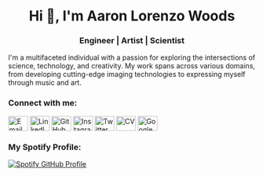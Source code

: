 <h1 align="center">Hi 👋, I'm Aaron Lorenzo Woods</h1>
<h3 align="center">Engineer | Artist | Scientist</h3>

I'm a multifaceted individual with a passion for exploring the intersections of science, technology, and creativity. My work spans across various domains, from developing cutting-edge imaging technologies to expressing myself through music and art.

<h3 align="left">Connect with me:</h3>
<p align="left">
  <a href="mailto:alwoods@utexas.edu" target="blank"><img align="center" src="https://cdn.jsdelivr.net/npm/simple-icons@3.0.1/icons/mail-dot-ru.svg" alt="Email" height="30" width="40" /></a>
  <a href="https://www.linkedin.com/in/woods-aaron/" target="blank"><img align="center" src="https://raw.githubusercontent.com/rahuldkjain/github-profile-readme-generator/master/src/images/icons/Social/linked-in-alt.svg" alt="LinkedIn" height="30" width="40" /></a>
  <a href="https://github.com/guitarbeat" target="blank"><img align="center" src="https://raw.githubusercontent.com/rahuldkjain/github-profile-readme-generator/master/src/images/icons/Social/github.svg" alt="GitHub" height="30" width="40" /></a>
  <a href="https://www.instagram.com/guitarbeat/" target="blank"><img align="center" src="https://raw.githubusercontent.com/rahuldkjain/github-profile-readme-generator/master/src/images/icons/Social/instagram.svg" alt="Instagram" height="30" width="40" /></a>
  <a href="https://twitter.com/WoodsResearch" target="blank"><img align="center" src="https://raw.githubusercontent.com/rahuldkjain/github-profile-readme-generator/master/src/images/icons/Social/twitter.svg" alt="Twitter" height="30" width="40" /></a>
  <a href="https://aaronwoods.info/cv.pdf" target="blank"><img align="center" src="https://cdn.jsdelivr.net/npm/simple-icons@3.0.1/icons/adobe.svg" alt="CV" height="30" width="40" /></a>
  <a href="https://scholar.google.com/citations?user=85U8cEoAAAAJ&hl=en&authuser=1" target="blank"><img align="center" src="https://cdn.jsdelivr.net/npm/simple-icons@3.0.1/icons/googlescholar.svg" alt="Google Scholar" height="30" width="40" /></a>
</p>

<h3 align="left">My Spotify Profile:</h3>

[![Spotify GitHub Profile](https://spotify-github-profile.kittinanx.com/api/view.svg?uid=31skxfoaghlkljkdiluds3g3decy&cover_image=true&theme=default&show_offline=true&background_color=121212&interchange=true&bar_color=53b14f&bar_color_cover=true)](https://spotify-github-profile.kittinanx.com/api/view.svg?uid=31skxfoaghlkljkdiluds3g3decy&redirect=true)

<!---
guitarbeat/guitarbeat is a ✨ special ✨ repository because its `README.md` (this file) appears on your GitHub profile.
You can click the Preview link to take a look at your changes.
--->
